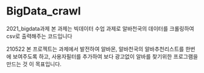# BigData_crawl
2021_bigdata과제
본 과제는 빅데이터 수업 과제로 알바천국의 데이터를 크롤링하여 csv로 출력해주는 코드입니다


210522 본 프로젝트는 과제에서 발전하여 알바몬, 알바천국의 알바추천리스트를 한번에 보여주도록 하고, 사용자필터를 추가하여 보다 광고없이 알바를 찾기위한 프로그램을 만드는 것 이 목표입니다.



